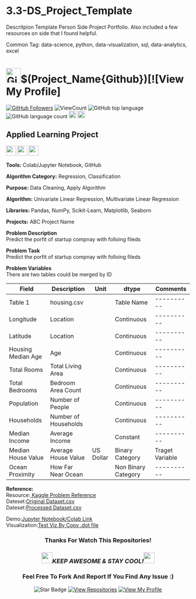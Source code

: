 # 3.3-DS_Project_Template

Descritpion Template
Person Side Project Portfolio. Also included a few resources on side that I found helpful.

Common Tag: data-science, python, data-visualization, sql, data-analytics, excel

# <a href="https://github.com/bdfd"><img height=40 src="https://cdn.jsdelivr.net/gh/bdfd/Personal_Image_Repo/4.Stamp/BDFD_Stamp.png" alt="GitHub Followers" /></a>$(Project_Name{Github})[![View My Profile]

<a href="https://github.com/bdfd"><img src="https://img.shields.io/github/followers/bdfd?label=Follow%20Me&logo=github" alt="GitHub Followers" /></a>
![ViewCount](<https://views.whatilearened.today/views/github/$(github_user)/$(repo_address).svg?cache=remove>)
![GitHub top language](<https://img.shields.io/github/languages/top/$(github_user)/$(repo_address)?style=flat>)
![GitHub language count](<https://img.shields.io/github/languages/count/$(github_user)/$(repo_address)?style=flat>)
<img height=20 src="https://cdn.jsdelivr.net/gh/bdfd/Personal_Image_Repo/7.Color-Icon/Status/Finish.svg" alt="bdfd" />
<img height=20 src="https://cdn.jsdelivr.net/gh/bdfd/Personal_Image_Repo/7.Color-Icon/Status/On_Progress.svg" alt="bdfd" />

## Applied Learning Project

<img height="27" src="https://img.shields.io/badge/Prediction using Supervised ML -Level  Beginner-green.svg?&style=for-the-badge&logo=TheSparksFoundation&logoColor=red" />  
<img height="27" src="https://img.shields.io/badge/Prediction using Supervised ML -Level  Intermediate-blue.svg?&style=for-the-badge&logo=TheSparksFoundation&logoColor=red" />  
<img height="27" src="https://img.shields.io/badge/Prediction using Supervised ML -Level  Advanced-red.svg?&style=for-the-badge&logo=TheSparksFoundation&logoColor=red" />

**Tools:** Colab/Jupyter Notebook, GitHub

**Algorithm Category:** Regression, Classification

**Purpose:** Data Cleaning, Apply Algorithm

**Algorithm:** Univariate Linear Regression, Multivariate Linear Regression

**Libraries:** Pandas, NumPy, Scikit-Learn, Matplotlib, Seaborn

**Projects:** ABC Project Name

**Problem Description**  
Predict the porfit of startup compnay with folloing fileds

**Problem Task**  
Predict the porfit of startup compnay with folloing fileds

**Problem Variables**  
There are two tables could be merged by ID

| Field              | Description          | Unit      | dtype               | Comments        |
| ------------------ | -------------------- | --------- | ------------------- | --------------- |
| Table 1            | housing.csv          |           | Table Name          | ----------      |
| Longitude          | Location             |           | Continuous          | ----------      |
| Latitude           | Location             |           | Continuous          | ----------      |
| Housing Median Age | Age                  |           | Continuous          | ----------      |
| Total Rooms        | Total Living Area    |           | Continuous          | ----------      |
| Total Bedrooms     | Bedroom Area Count   |           | Continuous          | ----------      |
| Population         | Number of People     |           | Continuous          | ----------      |
| Households         | Number of Households |           | Continuous          | ----------      |
| Median Income      | Average Income       |           | Constant            | ----------      |
| Median House Value | Average House Value  | US Dollar | Binary Category     | Traget Variable |
| Ocean Proximity    | How Far Near Ocean   |           | Non Binary Category | ----------      |

**Reference:**  
Resource:<a href="https://www.kaggle.com/datasets/rikdifos/credit-card-approval-prediction/code?datasetId=426827&sortBy=voteCount"><Resource Name-Kaggle> Kaggle Problem Reference</a>  
Dateset:<a href="https://raw.githubusercontent.com/bdfd/Portfolio_Project_10-Salary_Prediction/main/dataset/Salary.csv">Original Dataset.csv</a>  
Dateset:<a href="https://raw.githubusercontent.com/bdfd/Portfolio_Project_10-Salary_Prediction/main/dataset/Salary.csv">Processed Dataset.csv</a>

<!-- Train Processed Dataset:<a href="https://raw.githubusercontent.com/bdfd/Portfolio_Project_10-Salary_Prediction/main/display%20demo/train_x.csv">Train_X.csv</a>,
<a href="https://raw.githubusercontent.com/bdfd/Portfolio_Project_10-Salary_Prediction/main/display%20demo/train_y.csv">Train_y.csv</a>
Test Processed Dataset:<a href="https://raw.githubusercontent.com/bdfd/Portfolio_Project_10-Salary_Prediction/main/display%20demo/test_x.csv">Test_X.csv</a>,
<a href="https://raw.githubusercontent.com/bdfd/Portfolio_Project_10-Salary_Prediction/main/display%20demo/test_y.csv">Test_y.csv</a>   -->

Demo:<a href="https://github.com/bdfd/Portfolio_Project_10-Salary_Prediction/blob/main/Salary_Prediction.ipynb">Jupyter Notebook/Colab Link</a>  
Visualization:<a href="https://dreampuf.github.io/GraphvizOnline">Test Viz By Copy .dot file</a>
<br>

<div align="center">

### Thanks For Watch This Repositories!

### <img src="https://media.giphy.com/media/WUlplcMpOCEmTGBtBW/giphy.gif" width="30"><i>KEEP AWESOME & STAY COOL!</i><img src="https://media.giphy.com/media/WUlplcMpOCEmTGBtBW/giphy.gif" width="30">

### Feel Free To Fork And Report If You Find Any Issue :)

![Star Badge](https://img.shields.io/static/v1?label=%F0%9F%8C%9F&message=If%20Useful&style=style=flat&color=BC4E99)
[![View Repositories](https://img.shields.io/badge/View-My_Repositories-blue?logo=GitHub)](https://github.com/bdfd?tab=repositories)
[![View My Profile](https://img.shields.io/badge/View-My_Profile-green?logo=GitHub)](https://github.com/bdfd)

</div>

